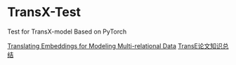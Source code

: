 # TransX-Test
Test for TransX-model Based on PyTorch

[Translating Embeddings for Modeling Multi-relational Data](https://papers.nips.cc/paper/5071-translating-embeddings-for-modeling-multi-relational-data.pdf)
[TransE论文知识总结](http://nathanliuyolo.com/2017/12/09/TransE论文知识总结/)
